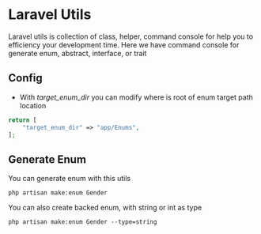 # Laravel Utils
Laravel utils is collection of class, helper, command console for help you to efficiency your development time. 
Here we have command console for generate enum, abstract, interface, or trait

## Config
- With *target_enum_dir* you can modify where is root of enum target path location
```php
return [
    "target_enum_dir" => "app/Enums",
];

```

## Generate Enum
You can generate enum with this utils
```shell
php artisan make:enum Gender
```

You can also create backed enum, with string or int as type
```shell
php artisan make:enum Gender --type=string
```
